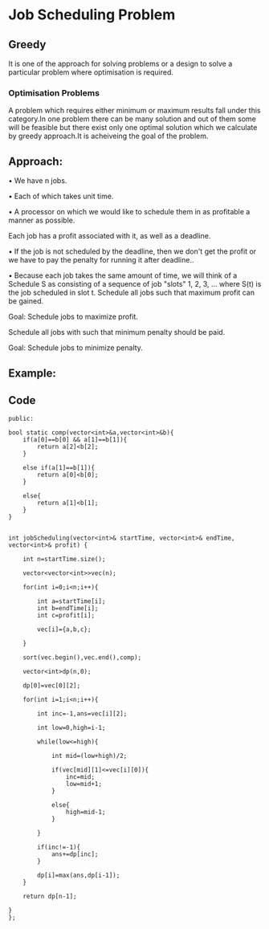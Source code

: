 # Job Scheduling Problem

## Greedy 
It is one of the approach for solving problems or a design to solve a particular problem where optimisation is required.

### Optimisation Problems
A problem which requires either minimum or maximum results fall under this category.In one problem there can be many solution and out of them some will be feasible but there exist only one optimal solution which we calculate by greedy approach.It is acheiveing the goal of the problem.

## Approach:
• We have n jobs.

• Each of which takes unit time.

• A processor on which we would like to schedule them in as profitable a manner as possible.

Each job has a profit associated with it, as well as a deadline.

• If the job is not scheduled by the deadline, then we don't get the profit or we have to pay the penalty for running it after deadline..

• Because each job takes the same amount of time, we will think of a Schedule S as consisting of a sequence of job "slots" 1, 2, 3, ... where S(t) is the job scheduled in slot t.
Schedule all jobs such that maximum profit can be gained.

Goal: Schedule jobs to maximize profit.

Schedule all jobs with such that minimum penalty should be paid.

Goal: Schedule jobs to minimize penalty.

## Example:

## Code

```class Solution {
public:

bool static comp(vector<int>&a,vector<int>&b){
    if(a[0]==b[0] && a[1]==b[1]){
        return a[2]<b[2];
    }
    
    else if(a[1]==b[1]){
        return a[0]<b[0];
    }
    
    else{
        return a[1]<b[1];
    }
}


int jobScheduling(vector<int>& startTime, vector<int>& endTime, vector<int>& profit) {
    
    int n=startTime.size();
    
    vector<vector<int>>vec(n);
    
    for(int i=0;i<n;i++){
        
        int a=startTime[i];
        int b=endTime[i];
        int c=profit[i];
        
        vec[i]={a,b,c};
        
    }
    
    sort(vec.begin(),vec.end(),comp);
    
    vector<int>dp(n,0);
    
    dp[0]=vec[0][2];
    
    for(int i=1;i<n;i++){
        
        int inc=-1,ans=vec[i][2];
        
        int low=0,high=i-1;
        
        while(low<=high){
            
            int mid=(low+high)/2;
            
            if(vec[mid][1]<=vec[i][0]){
                inc=mid;
                low=mid+1;
            }
            
            else{
                high=mid-1;
            }
            
        }
        
        if(inc!=-1){
            ans+=dp[inc];
        }
        
        dp[i]=max(ans,dp[i-1]);
    }
    
    return dp[n-1];
    
}
};
```

